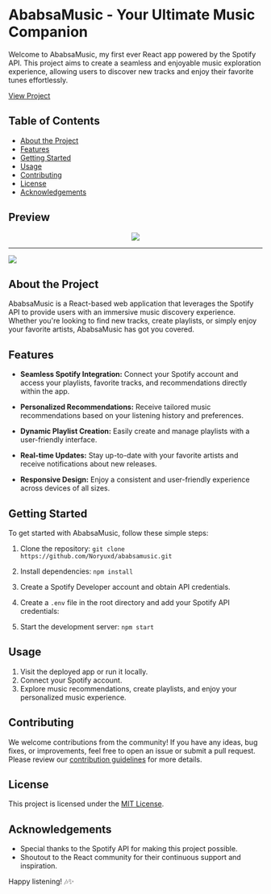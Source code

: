 # AbabsaMusic - Your Ultimate Music Companion

Welcome to AbabsaMusic, my first ever React app powered by the Spotify API. This project aims to create a seamless and enjoyable music exploration experience, allowing users to discover new tracks and enjoy their favorite tunes effortlessly.

[View Project](https://noryuxd.github.io/ababsamusic/)

## Table of Contents
- [About the Project](#about-the-project)
- [Features](#features)
- [Getting Started](#getting-started)
- [Usage](#usage)
- [Contributing](#contributing)
- [License](#license)
- [Acknowledgements](#acknowledgements)

## Preview

<p align="center">
  <img src="https://i.ibb.co/Q8mfPRq/main.png" >
  <hr>
  <img src="https://i.ibb.co/HP1v6Zt/search.png" >
</p>

## About the Project

AbabsaMusic is a React-based web application that leverages the Spotify API to provide users with an immersive music discovery experience. Whether you're looking to find new tracks, create playlists, or simply enjoy your favorite artists, AbabsaMusic has got you covered.

## Features

- **Seamless Spotify Integration:** Connect your Spotify account and access your playlists, favorite tracks, and recommendations directly within the app.

- **Personalized Recommendations:** Receive tailored music recommendations based on your listening history and preferences.

- **Dynamic Playlist Creation:** Easily create and manage playlists with a user-friendly interface.

- **Real-time Updates:** Stay up-to-date with your favorite artists and receive notifications about new releases.

- **Responsive Design:** Enjoy a consistent and user-friendly experience across devices of all sizes.

## Getting Started

To get started with AbabsaMusic, follow these simple steps:

1. Clone the repository: `git clone https://github.com/Noryuxd/ababsamusic.git`
2. Install dependencies: `npm install`
3. Create a Spotify Developer account and obtain API credentials.
4. Create a `.env` file in the root directory and add your Spotify API credentials:

5. Start the development server: `npm start`

## Usage

1. Visit the deployed app or run it locally.
2. Connect your Spotify account.
3. Explore music recommendations, create playlists, and enjoy your personalized music experience.

## Contributing

We welcome contributions from the community! If you have any ideas, bug fixes, or improvements, feel free to open an issue or submit a pull request. Please review our [contribution guidelines](CONTRIBUTING.md) for more details.

## License

This project is licensed under the [MIT License](LICENSE).

## Acknowledgements

- Special thanks to the Spotify API for making this project possible.
- Shoutout to the React community for their continuous support and inspiration.

Happy listening! 🎶✨



